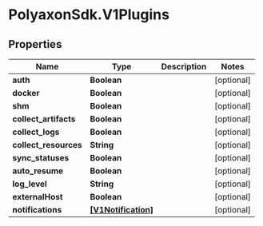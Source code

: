 # PolyaxonSdk.V1Plugins

## Properties

Name | Type | Description | Notes
------------ | ------------- | ------------- | -------------
**auth** | **Boolean** |  | [optional] 
**docker** | **Boolean** |  | [optional] 
**shm** | **Boolean** |  | [optional] 
**collect_artifacts** | **Boolean** |  | [optional] 
**collect_logs** | **Boolean** |  | [optional] 
**collect_resources** | **String** |  | [optional] 
**sync_statuses** | **Boolean** |  | [optional] 
**auto_resume** | **Boolean** |  | [optional] 
**log_level** | **String** |  | [optional] 
**externalHost** | **Boolean** |  | [optional] 
**notifications** | [**[V1Notification]**](V1Notification.md) |  | [optional] 


